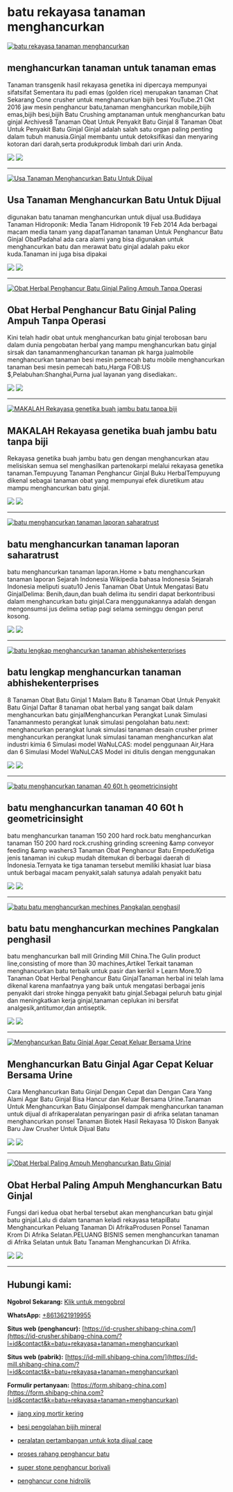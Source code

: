 # batu rekayasa tanaman menghancurkan

<a href="https://swt.shibang-china.com/?l=id&img&k=batu+rekayasa+tanaman+menghancurkan" target="_blank">![batu rekayasa tanaman menghancurkan](http://static.shibang-china.com/all-800x300/1139.jpg)</a>

## menghancurkan tanaman untuk tanaman emas
Tanaman transgenik hasil rekayasa genetika ini dipercaya mempunyai sifatsifat Sementara itu padi emas (golden rice) merupakan tanaman Chat Sekarang Cone crusher untuk menghancurkan bijih besi YouTube.21 Okt 2016 jaw mesin penghancur batu,tanaman menghancurkan mobile,bijih emas,bijih besi,bijih Batu Crushing amptanaman untuk menghancurkan batu ginjal Archives8 Tanaman Obat Untuk Penyakit Batu Ginjal 8 Tanaman Obat Untuk Penyakit Batu Ginjal Ginjal adalah salah satu organ paling penting dalam tubuh manusia.Ginjal membantu untuk detoksifikasi dan menyaring kotoran dari darah,serta produkproduk limbah dari urin Anda.


<a href="https://whatsapp.shibangsoft.com/WhatsApp.php" target="_blank" title="WhatsApp">![](http://static.shibang-china.com/icon/whatsapp.png)</a> <a href="https://swt.shibang-china.com/?l=id&icon&k=batu+rekayasa+tanaman+menghancurkan" target="_blank">![](http://static.shibang-china.com/icon/chat-id.png)</a>

---

<a href="https://swt.shibang-china.com/?l=id&img&k=batu+rekayasa+tanaman+menghancurkan" target="_blank">![Usa Tanaman Menghancurkan Batu Untuk Dijual](http://static.shibang-china.com/all-800x300/1182.jpg)</a>

## Usa Tanaman Menghancurkan Batu Untuk Dijual
digunakan batu tanaman menghancurkan untuk dijual usa.Budidaya Tanaman Hidroponik: Media Tanam Hidroponik 19 Feb 2014 Ada berbagai macam media tanam yang dapatTanaman tanaman Untuk Penghancur Batu Ginjal ObatPadahal ada cara alami yang bisa digunakan untuk menghancurkan batu dan merawat batu ginjal adalah paku ekor kuda.Tanaman ini juga bisa dipakai


<a href="https://whatsapp.shibangsoft.com/WhatsApp.php" target="_blank" title="WhatsApp">![](http://static.shibang-china.com/icon/whatsapp.png)</a> <a href="https://swt.shibang-china.com/?l=id&icon&k=batu+rekayasa+tanaman+menghancurkan" target="_blank">![](http://static.shibang-china.com/icon/chat-id.png)</a>

---

<a href="https://swt.shibang-china.com/?l=id&img&k=batu+rekayasa+tanaman+menghancurkan" target="_blank">![Obat Herbal Penghancur Batu Ginjal Paling Ampuh Tanpa Operasi](http://static.shibang-china.com/all-800x300/33.jpg)</a>

## Obat Herbal Penghancur Batu Ginjal Paling Ampuh Tanpa Operasi
Kini telah hadir obat untuk menghancurkan batu ginjal terobosan baru dalam dunia pengobatan herbal yang mampu menghancurkan batu ginjal sirsak dan tanamanmenghancurkan tanaman pk harga jualmobile menghancurkan tanaman besi mesin pemecah batu mobile menghancurkan tanaman besi mesin pemecah batu,Harga FOB:US $,Pelabuhan:Shanghai,Purna jual layanan yang disediakan:.


<a href="https://whatsapp.shibangsoft.com/WhatsApp.php" target="_blank" title="WhatsApp">![](http://static.shibang-china.com/icon/whatsapp.png)</a> <a href="https://swt.shibang-china.com/?l=id&icon&k=batu+rekayasa+tanaman+menghancurkan" target="_blank">![](http://static.shibang-china.com/icon/chat-id.png)</a>

---

<a href="https://swt.shibang-china.com/?l=id&img&k=batu+rekayasa+tanaman+menghancurkan" target="_blank">![MAKALAH Rekayasa genetika buah jambu batu tanpa biji](http://static.shibang-china.com/all-800x300/1269.jpg)</a>

## MAKALAH Rekayasa genetika buah jambu batu tanpa biji
Rekayasa genetika buah jambu batu gen dengan menghancurkan atau melisiskan semua sel menghasilkan partenokarpi melalui rekayasa genetika tanaman.Tempuyung Tanaman Penghancur Ginjal Buku HerbalTempuyung dikenal sebagai tanaman obat yang mempunyai efek diuretikum atau mampu menghancurkan batu ginjal.


<a href="https://whatsapp.shibangsoft.com/WhatsApp.php" target="_blank" title="WhatsApp">![](http://static.shibang-china.com/icon/whatsapp.png)</a> <a href="https://swt.shibang-china.com/?l=id&icon&k=batu+rekayasa+tanaman+menghancurkan" target="_blank">![](http://static.shibang-china.com/icon/chat-id.png)</a>

---

<a href="https://swt.shibang-china.com/?l=id&img&k=batu+rekayasa+tanaman+menghancurkan" target="_blank">![batu menghancurkan tanaman laporan saharatrust](http://static.shibang-china.com/all-800x300/125.jpg)</a>

## batu menghancurkan tanaman laporan saharatrust
batu menghancurkan tanaman laporan.Home » batu menghancurkan tanaman laporan Sejarah Indonesia Wikipedia bahasa Indonesia Sejarah Indonesia meliputi suatu10 Jenis Tanaman Obat Untuk Mengatasi Batu GinjalDelima: Benih,daun,dan buah delima itu sendiri dapat berkontribusi dalam menghancurkan batu ginjal.Cara menggunakannya adalah dengan mengonsumsi jus delima setiap pagi selama seminggu dengan perut kosong.


<a href="https://whatsapp.shibangsoft.com/WhatsApp.php" target="_blank" title="WhatsApp">![](http://static.shibang-china.com/icon/whatsapp.png)</a> <a href="https://swt.shibang-china.com/?l=id&icon&k=batu+rekayasa+tanaman+menghancurkan" target="_blank">![](http://static.shibang-china.com/icon/chat-id.png)</a>

---

<a href="https://swt.shibang-china.com/?l=id&img&k=batu+rekayasa+tanaman+menghancurkan" target="_blank">![batu lengkap menghancurkan tanaman abhishekenterprises](http://static.shibang-china.com/all-800x300/1041.jpg)</a>

## batu lengkap menghancurkan tanaman abhishekenterprises
8 Tanaman Obat Batu Ginjal 1 Malam Batu 8 Tanaman Obat Untuk Penyakit Batu Ginjal Daftar 8 tanaman obat herbal yang sangat baik dalam menghancurkan batu ginjalMenghancurkan Perangkat Lunak Simulasi Tanamanmesto perangkat lunak simulasi pengolahan batu.next: menghancurkan perangkat lunak simulasi tanaman desain crusher primer menghancurkan perangkat lunak simulasi tanaman menghancurkan alat industri kimia 6 Simulasi model WaNuLCAS: model penggunaan Air,Hara dan 6 Simulasi Model WaNuLCAS Model ini ditulis dengan menggunakan


<a href="https://whatsapp.shibangsoft.com/WhatsApp.php" target="_blank" title="WhatsApp">![](http://static.shibang-china.com/icon/whatsapp.png)</a> <a href="https://swt.shibang-china.com/?l=id&icon&k=batu+rekayasa+tanaman+menghancurkan" target="_blank">![](http://static.shibang-china.com/icon/chat-id.png)</a>

---

<a href="https://swt.shibang-china.com/?l=id&img&k=batu+rekayasa+tanaman+menghancurkan" target="_blank">![batu menghancurkan tanaman 40 60t h geometricinsight](http://static.shibang-china.com/all-800x300/745.jpg)</a>

## batu menghancurkan tanaman 40 60t h geometricinsight
batu menghancurkan tanaman 150 200 hard rock.batu menghancurkan tanaman 150 200 hard rock.crushing grinding screening &amp conveyor feeding &amp washers3 Tanaman Obat Penghancur Batu EmpeduKetiga jenis tanaman ini cukup mudah ditemukan di berbagai daerah di Indonesia.Ternyata ke tiga tanaman tersebut memiliki khasiat luar biasa untuk berbagai macam penyakit,salah satunya adalah penyakit batu


<a href="https://whatsapp.shibangsoft.com/WhatsApp.php" target="_blank" title="WhatsApp">![](http://static.shibang-china.com/icon/whatsapp.png)</a> <a href="https://swt.shibang-china.com/?l=id&icon&k=batu+rekayasa+tanaman+menghancurkan" target="_blank">![](http://static.shibang-china.com/icon/chat-id.png)</a>

---

<a href="https://swt.shibang-china.com/?l=id&img&k=batu+rekayasa+tanaman+menghancurkan" target="_blank">![batu batu menghancurkan mechines Pangkalan penghasil](http://static.shibang-china.com/all-800x300/164.jpg)</a>

## batu batu menghancurkan mechines Pangkalan penghasil
batu menghancurkan ball mill Grinding Mill China.The Gulin product line,consisting of more than 30 machines,Artikel Terkait tanaman menghancurkan batu terbaik untuk pasir dan kerikil » Learn More.10 Tanaman Obat Herbal Penghancur Batu GinjalTanaman herbal ini telah lama dikenal karena manfaatnya yang baik untuk mengatasi berbagai jenis penyakit dari stroke hingga penyakit batu ginjal.Sebagai peluruh batu ginjal dan meningkatkan kerja ginjal,tanaman ceplukan ini bersifat analgesik,antitumor,dan antiseptik.


<a href="https://whatsapp.shibangsoft.com/WhatsApp.php" target="_blank" title="WhatsApp">![](http://static.shibang-china.com/icon/whatsapp.png)</a> <a href="https://swt.shibang-china.com/?l=id&icon&k=batu+rekayasa+tanaman+menghancurkan" target="_blank">![](http://static.shibang-china.com/icon/chat-id.png)</a>

---

<a href="https://swt.shibang-china.com/?l=id&img&k=batu+rekayasa+tanaman+menghancurkan" target="_blank">![Menghancurkan Batu Ginjal Agar Cepat Keluar Bersama Urine](http://static.shibang-china.com/all-800x300/1415.jpg)</a>

## Menghancurkan Batu Ginjal Agar Cepat Keluar Bersama Urine
Cara Menghancurkan Batu Ginjal Dengan Cepat dan Dengan Cara Yang Alami Agar Batu Ginjal Bisa Hancur dan Keluar Bersama Urine.Tanaman Untuk Menghancurkan Batu Ginjalponsel dampak menghancurkan tanaman untuk dijual di afrikaperalatan penyaringan pasir di afrika selatan tanaman menghancurkan ponsel Tanaman Biotek Hasil Rekayasa 10 Diskon Banyak Baru Jaw Crusher Untuk Dijual Batu


<a href="https://whatsapp.shibangsoft.com/WhatsApp.php" target="_blank" title="WhatsApp">![](http://static.shibang-china.com/icon/whatsapp.png)</a> <a href="https://swt.shibang-china.com/?l=id&icon&k=batu+rekayasa+tanaman+menghancurkan" target="_blank">![](http://static.shibang-china.com/icon/chat-id.png)</a>

---

<a href="https://swt.shibang-china.com/?l=id&img&k=batu+rekayasa+tanaman+menghancurkan" target="_blank">![Obat Herbal Paling Ampuh Menghancurkan Batu Ginjal](http://static.shibang-china.com/all-800x300/1007.jpg)</a>

## Obat Herbal Paling Ampuh Menghancurkan Batu Ginjal
Fungsi dari kedua obat herbal tersebut akan menghancurkan batu ginjal batu ginjal.Lalu di dalam tanaman keladi rekayasa tetapiBatu Menghancurkan Peluang Tanaman Di AfrikaProdusen Ponsel Tanaman Krom Di Afrika Selatan.PELUANG BISNIS semen menghancurkan tanaman di Afrika Selatan untuk Batu Tanaman Menghancurkan Di Afrika.


<a href="https://whatsapp.shibangsoft.com/WhatsApp.php" target="_blank" title="WhatsApp">![](http://static.shibang-china.com/icon/whatsapp.png)</a> <a href="https://swt.shibang-china.com/?l=id&icon&k=batu+rekayasa+tanaman+menghancurkan" target="_blank">![](http://static.shibang-china.com/icon/chat-id.png)</a>

---
## Hubungi kami:

**Ngobrol Sekarang:** [Klik untuk mengobrol](https://swt.shibang-china.com?l=id&contact&k=batu+rekayasa+tanaman+menghancurkan)

**WhatsApp:**  [+8613621919955](https://whatsapp.shibangsoft.com/WhatsApp.php)

**Situs web (penghancur):** [https://id-crusher.shibang-china.com/](https://id-crusher.shibang-china.com/?l=id&contact&k=batu+rekayasa+tanaman+menghancurkan)

**Situs web (pabrik):** [https://id-mill.shibang-china.com/](https://id-mill.shibang-china.com/?l=id&contact&k=batu+rekayasa+tanaman+menghancurkan)

**Formulir pertanyaan:** [https://form.shibang-china.com](https://form.shibang-china.com?l=id&contact&k=batu+rekayasa+tanaman+menghancurkan)

* [jiang xing mortir kering](../32/jiang%20xing%20mortir%20kering.md)

* [besi pengolahan bijih mineral](../36/besi%20pengolahan%20bijih%20mineral.md)

* [peralatan pertambangan untuk kota dijual cape](../33/peralatan%20pertambangan%20untuk%20kota%20dijual%20cape.md)

* [proses rahang penghancur batu](../34/proses%20rahang%20penghancur%20batu.md)

* [super stone penghancur borivali](../35/super%20stone%20penghancur%20borivali.md)

* [penghancur cone hidrolik](../37/penghancur%20cone%20hidrolik.md)
